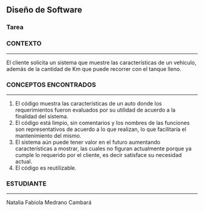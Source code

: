 ## Diseño de Software
### Tarea

### CONTEXTO
------------
El cliente solicita un sistema que muestre las características de un vehiculo, además de la cantidad de Km que puede recorrer con el tanque lleno.


### CONCEPTOS ENCONTRADOS
-------------------------
1. El código muestra las características de un auto donde los requerimientos fueron evaluados por su utilidad de acuerdo a la finalidad del sistema.
2. El código está limpio, sin comentarios y los nombres de las funciones son representativos de acuerdo a lo que realizan, lo que facilitaría el mantenimiento del mismo.
3. El sistema aún puede tener valor en el futuro aumentando características a mostrar, las cuales no figuran actualmente porque ya cumple lo requerido por el cliente, es decir satisface su necesidad actual.
4. El código es reutilizable.

### ESTUDIANTE
-----------------------
Natalia Fabiola Medrano Cambará
